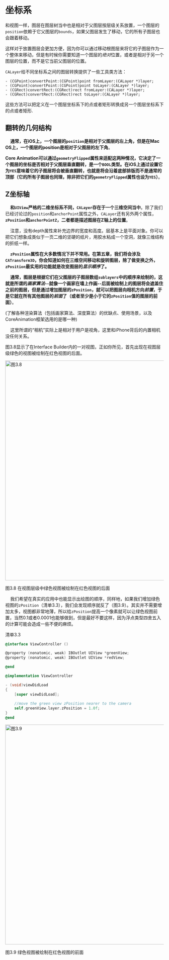 # 坐标系

和视图一样，图层在图层树当中也是相对于父图层按层级关系放置，一个图层的`position`依赖于它父图层的`bounds`，如果父图层发生了移动，它的所有子图层也会跟着移动。

这样对于放置图层会更加方便，因为你可以通过移动根图层来将它的子图层作为一个整体来移动，但是有时候你需要知道一个图层的*绝对*位置，或者是相对于另一个图层的位置，而不是它当前父图层的位置。

`CALayer`给不同坐标系之间的图层转换提供了一些工具类方法：

```
- (CGPoint)convertPoint:(CGPoint)point fromLayer:(CALayer *)layer;
- (CGPoint)convertPoint:(CGPoint)point toLayer:(CALayer *)layer;
- (CGRect)convertRect:(CGRect)rect fromLayer:(CALayer *)layer;
- (CGRect)convertRect:(CGRect)rect toLayer:(CALayer *)layer;
```

这些方法可以把定义在一个图层坐标系下的点或者矩形转换成另一个图层坐标系下的点或者矩形.

## 翻转的几何结构

&nbsp;&nbsp;&nbsp;&nbsp;**通常，在iOS上，一个图层的`position`是相对于父图层的左上角，但是在Mac OS上，一个图层的position是相对于父图层的左下角**。

**Core Animation可以通过`geometryFlipped`属性来适配这两种情况，它决定了一个图层的坐标是否相对于父图层垂直翻转，是一个`BOOL`类型。在iOS上通过设置它为`YES`意味着它的子图层将会被垂直翻转，也就是将会沿着底部排版而不是通常的顶部（它的所有子图层也同理，除非把它们的`geometryFlipped`属性也设为`YES`）**。

## Z坐标轴


&nbsp;&nbsp;&nbsp;&nbsp;**和`UIView`严格的二维坐标系不同，`CALayer`存在于一个三维空间当中**。除了我们已经讨论过的`position`和`anchorPoint`属性之外，`CALayer`还有另外两个属性，**`zPosition`和`anchorPointZ`，二者都是描述图层在Z轴上的位置**。

&nbsp;&nbsp;&nbsp;&nbsp;注意，没有depth属性来补充边界的宽度和高度。层基本上是平面对象。你可以把它们想象成类似于一页二维的坚硬的纸片，用胶水粘成一个空洞，就像三维结构的折纸一样。

&nbsp;&nbsp;&nbsp;&nbsp;**`zPosition`属性在大多数情况下并不常用。在第五章，我们将会涉及`CATransform3D`，你会知道如何在三维空间移动和旋转图层，除了做变换之外，`zPosition`最实用的功能就是改变图层的*显示顺序*了。**

&nbsp;&nbsp;&nbsp;&nbsp;**通常，图层是根据它们在父图层的子图层数组`sublayers`中的顺序来绘制的，这就是所谓的*画家算法*--就像一个画家在墙上作画--后面被绘制上的图层将会遮盖住之前的图层，但是通过增加图层的`zPosition`，就可以把图层向相机方向*前置*，于是它就在所有其他图层的*前面*了（或者至少是小于它的`zPosition`值的图层的前面）**。

(了解各种渲染算法（包括画家算法、深度算法）的优缺点、使用场景，以及CoreAnimation框架选用的是哪一种)

&nbsp;&nbsp;&nbsp;&nbsp;这里所谓的“相机”实际上是相对于用户是视角，这里和iPhone背后的内置相机没任何关系。

图3.8显示了在Interface Builder内的一对视图，正如你所见，首先出现在视图层级绿色的视图被绘制在红色视图的后面。

<img src="./3.8.jpeg" alt="图3.8" title="图3.8" width="700"/>

图3.8 在视图层级中绿色视图被绘制在红色视图的后面

&nbsp;&nbsp;&nbsp;&nbsp;我们希望在真实的应用中也能显示出绘图的顺序，同样地，如果我们增加绿色视图的`zPosition`（清单3.3），我们会发现顺序就反了（图3.9）。其实并不需要增加太多，视图都非常地薄，所以给`zPosition`提高一个像素就可以让绿色视图前置，当然0.1或者0.0001也能够做到，但是最好不要这样，因为浮点类型四舍五入的计算可能会造成一些不便的麻烦。

清单3.3

```objective-c
@interface ViewController ()

@property (nonatomic, weak) IBOutlet UIView *greenView;
@property (nonatomic, weak) IBOutlet UIView *redView;

@end

@implementation ViewController

- (void)viewDidLoad
{
    [super viewDidLoad];
    ￼
    //move the green view zPosition nearer to the camera
    self.greenView.layer.zPosition = 1.0f;
}
@end
```

<img src="./3.9.jpeg" alt="图3.9" title="图3.9" width="700"/>

图3.9 绿色视图被绘制在红色视图的前面